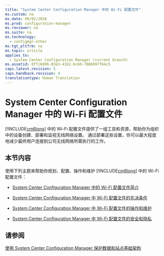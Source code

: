 ```yaml
---
title: "System Center Configuration Manager 中的 Wi-Fi 配置文件"
ms.custom: na
ms.date: 09/02/2016
ms.prod: configuration-manager
ms.reviewer: na
ms.suite: na
ms.technology: 
  - configmgr-other
ms.tgt_pltfrm: na
ms.topic: article
applies_to: 
  - System Center Configuration Manager (current branch)
ms.assetid: 0ffc689b-03e3-41b2-bc60-7886997f64c5
caps.latest.revision: 5
caps.handback.revision: 4
translationtype: Human Translation
---
```

# System Center Configuration Manager 中的 Wi-Fi 配置文件
[!INCLUDE[cm6long](../LocTest/includes/cm6long_md.md)] 中的 Wi\-Fi 配置文件提供了一组工具和资源，帮助你为组织中的设备创建、部署和监视无线网络设置。 通过部署这些设置，你可以最大程度地减少最终用户连接到公司无线网络所需执行的工作。  
  
## 本节内容  
 使用下列主题来帮助你规划、配置、操作和维护 [!INCLUDE[cm6long](../LocTest/includes/cm6long_md.md)] 中的 Wi\-Fi 配置文件：  
  
-   [System Center Configuration Manager 中的 Wi\-Fi 配置文件简介](../LocTest/Introduction-to-Wi-Fi-Profiles-in-System-Center-Configuration-Manager.md)  
  
-   [System Center Configuration Manager 中 Wi\-Fi 配置文件的先决条件](../LocTest/Prerequisites-for-Wi-Fi-Profiles-in-System-Center-Configuration-Manager.md)  
  
-   [System Center Configuration Manager 中 Wi\-Fi 配置文件的操作和维护](../LocTest/Operations-and-maintenance-for-Wi-Fi-Profiles-in-System-Center-Configuration-Manager.md)  
  
-   [System Center Configuration Manager 中 Wi\-Fi 配置文件的安全和隐私](../LocTest/Security-and-privacy-for-Wi-Fi-profiles-in-System-Center-Configuration-Manager.md)  
  
## 请参阅  
 [使用 System Center Configuration Manager 保护数据和站点基础架构](../LocTest/Protect-data-and-site-infrastructure-with-System-Center-Configuration-Manager.md)